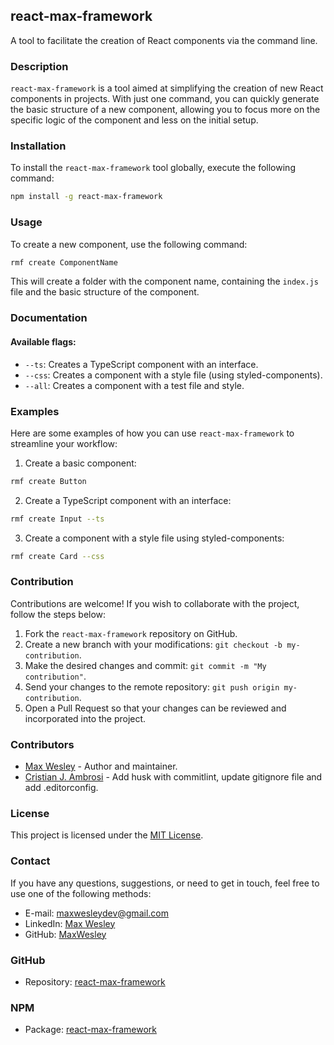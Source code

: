 ## react-max-framework

A tool to facilitate the creation of React components via the command line.

### Description

`react-max-framework` is a tool aimed at simplifying the creation of new React components in projects. With just one command, you can quickly generate the basic structure of a new component, allowing you to focus more on the specific logic of the component and less on the initial setup.

### Installation

To install the `react-max-framework` tool globally, execute the following command:

```bash
npm install -g react-max-framework
```

### Usage

To create a new component, use the following command:

```bash
rmf create ComponentName
```

This will create a folder with the component name, containing the `index.js` file and the basic structure of the component.

### Documentation

#### Available flags:

- `--ts`: Creates a TypeScript component with an interface.
- `--css`: Creates a component with a style file (using styled-components).
- `--all`: Creates a component with a test file and style.

### Examples

Here are some examples of how you can use `react-max-framework` to streamline your workflow:

1. Create a basic component:
```bash
rmf create Button
```

2. Create a TypeScript component with an interface:
```bash
rmf create Input --ts
```

3. Create a component with a style file using styled-components:
```bash
rmf create Card --css
```

### Contribution

Contributions are welcome! If you wish to collaborate with the project, follow the steps below:

1. Fork the `react-max-framework` repository on GitHub.
2. Create a new branch with your modifications: `git checkout -b my-contribution`.
3. Make the desired changes and commit: `git commit -m "My contribution"`.
4. Send your changes to the remote repository: `git push origin my-contribution`.
5. Open a Pull Request so that your changes can be reviewed and incorporated into the project.

### Contributors

- [Max Wesley](https://github.com/MaxWesley) - Author and maintainer.
- [Cristian J. Ambrosi](https://github.com/cjambrosi) - Add husk with commitlint, update gitignore file and add .editorconfig.

### License

This project is licensed under the [MIT License](LICENSE).

### Contact

If you have any questions, suggestions, or need to get in touch, feel free to use one of the following methods:

- E-mail: maxwesleydev@gmail.com
- LinkedIn: [Max Wesley](https://www.linkedin.com/in/max-wesley-0b721a140/)
- GitHub: [MaxWesley](https://github.com/MaxWesley)

### GitHub

- Repository: [react-max-framework](https://github.com/MaxWesley/react-max-framework)

### NPM

- Package: [react-max-framework](https://www.npmjs.com/package/react-max-framework)
